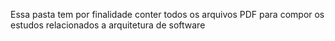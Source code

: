 Essa pasta tem por finalidade conter todos os arquivos PDF para compor os estudos relacionados a arquitetura de software
